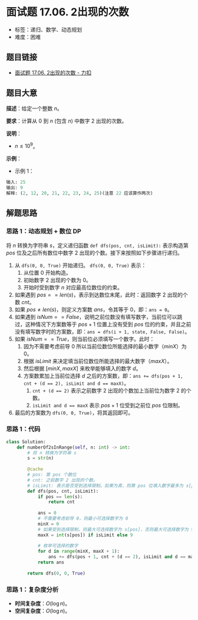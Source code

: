 # 面试题 17.06. 2出现的次数

- 标签：递归、数学、动态规划
- 难度：困难

## 题目链接

- [面试题 17.06. 2出现的次数 - 力扣](https://leetcode.cn/problems/number-of-2s-in-range-lcci/)

## 题目大意

**描述**：给定一个整数 $n$。

**要求**：计算从 $0$ 到 $n$ (包含 $n$) 中数字 $2$ 出现的次数。

**说明**：

- $n \le 10^9$。

**示例**：

- 示例 1：

```python
输入: 25
输出: 9
解释: (2, 12, 20, 21, 22, 23, 24, 25)(注意 22 应该算作两次)
```

## 解题思路

### 思路 1：动态规划 + 数位 DP

将 $n$ 转换为字符串 $s$，定义递归函数 `def dfs(pos, cnt, isLimit):` 表示构造第 $pos$ 位及之后所有数位中数字 $2$ 出现的个数。接下来按照如下步骤进行递归。

1. 从 `dfs(0, 0, True)` 开始递归。 `dfs(0, 0, True)` 表示：
	1. 从位置 $0$ 开始构造。
	2. 初始数字 $2$ 出现的个数为 $0$。
	3. 开始时受到数字 $n$ 对应最高位数位的约束。
2. 如果遇到  $pos == len(s)$，表示到达数位末尾，此时：返回数字 $2$ 出现的个数 $cnt$。
3. 如果 $pos \ne len(s)$，则定义方案数 $ans$，令其等于 $0$，即：`ans = 0`。
4. 如果遇到 $isNum == False$，说明之前位数没有填写数字，当前位可以跳过，这种情况下方案数等于 $pos + 1$ 位置上没有受到 $pos$ 位的约束，并且之前没有填写数字时的方案数，即：`ans = dfs(i + 1, state, False, False)`。
5. 如果 $isNum == True$，则当前位必须填写一个数字。此时：
	1. 因为不需要考虑前导 $0$ 所以当前位数位所能选择的最小数字（$minX$）为 $0$。
	2. 根据 $isLimit$ 来决定填当前位数位所能选择的最大数字（$maxX$）。
	3. 然后根据 $[minX, maxX]$ 来枚举能够填入的数字 $d$。
	4. 方案数累加上当前位选择 $d$ 之后的方案数，即：`ans += dfs(pos + 1, cnt + (d == 2), isLimit and d == maxX)`。
		1. `cnt + (d == 2)` 表示之前数字 $2$ 出现的个数加上当前位为数字 $2$ 的个数。
		2. `isLimit and d == maxX` 表示 $pos + 1$ 位受到之前位 $pos$ 位限制。
6. 最后的方案数为 `dfs(0, 0, True)`，将其返回即可。

### 思路 1：代码

```python
class Solution:
    def numberOf2sInRange(self, n: int) -> int:
        # 将 n 转换为字符串 s
        s = str(n)
        
        @cache
        # pos: 第 pos 个数位
        # cnt: 之前数字 2 出现的个数。
        # isLimit: 表示是否受到选择限制。如果为真，则第 pos 位填入数字最多为 s[pos]；如果为假，则最大可为 9。
        def dfs(pos, cnt, isLimit):
            if pos == len(s):
                return cnt
            
            ans = 0            
            # 不需要考虑前导 0，则最小可选择数字为 0
            minX = 0
            # 如果受到选择限制，则最大可选择数字为 s[pos]，否则最大可选择数字为 9。
            maxX = int(s[pos]) if isLimit else 9
            
            # 枚举可选择的数字
            for d in range(minX, maxX + 1): 
                ans += dfs(pos + 1, cnt + (d == 2), isLimit and d == maxX)
            return ans
    
        return dfs(0, 0, True)
```

### 思路 1：复杂度分析

- **时间复杂度**：$O(\log n)$。
- **空间复杂度**：$O(\log n)$。

